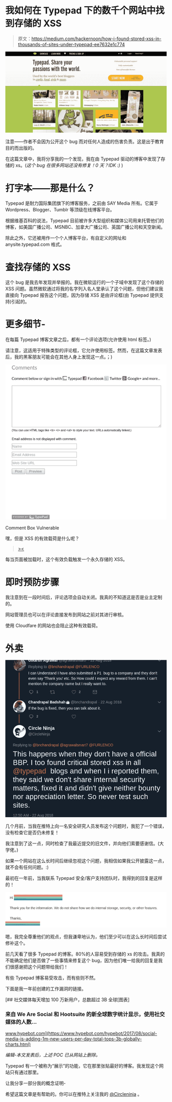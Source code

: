 # 我如何在 Typepad 下的数千个网站中找到存储的 XSS

> 原文：<https://medium.com/hackernoon/how-i-found-stored-xss-in-thousands-of-sites-under-typepad-ee7632e1c774>

![](img/16bac1cd8412b6f5e080b36a82a0a663.png)

注意——作者不会因为公开这个 bug 而对任何人造成的伤害负责。这是出于教育目的而出版的。

在这篇文章中，我将分享我的一个发现，我在由 Typepad 驱动的博客中发现了存储的 xs。(*这个 bug 在很多网站还没有修复！0 天？IDK :\)* )

# **打字本——那是什么？**

Typepad 是耐力国际集团旗下的博客服务，之前由 SAY Media 所有。它属于 Wordpress、Blogger、Tumblr 等顶级在线博客平台。

根据维基百科的说法，Typepad 目前被许多大型组织和媒体公司用来托管他们的博客，如美国广播公司、MSNBC、加拿大广播公司、英国广播公司和天空新闻。

除此之外，它还被用作一个个人博客平台，有自定义的网址和 anysite.typepad.com 格式。

# 查找存储的 XSS

这个 bug 是我去年发现并举报的。我在微软运行的一个子域中发现了这个存储的 XSS 问题。虽然微软通过将我的名字列入名人堂承认了这个问题，但他们建议我直接向 Typepad 报告这个问题，因为存储 XSS 是由评论框(由 Typepad 提供支持)引起的。

# 更多细节-

在每篇 Typepad 博客文章之后，都有一个评论选项(允许使用 html 标签。)

请注意，这适用于特殊类型的评论框，它允许使用标签。然而，在这篇文章发表后，我的黑客朋友可能会在其他人身上发现这一点。；)

![](img/4d0503d3795b5289a245c9d3c38e2d71.png)

Comment Box Vulnerable

嘿，但是 XSS 的有效载荷是什么呢？

> [><](”wow/"><img "””")

每当页面被加载时，这个有效负载触发一个永久存储的 XSS。

# **即时预防步骤**

我注意到在一段时间后，评论选项会自动关闭。我真的不知道这是否是业主定制的。

网站管理员也可以在评论直接发布到网站之前对其进行审核。

使用 Cloudfare 的网站也会阻止这种有效载荷。

# **外卖**

![](img/d48e3d6a347ba0895f14dc9c5cc968f0.png)

几个月前，当我在推特上向一名安全研究人员发布这个问题时，我犯了一个错误，没有检查它是否仍未修复！

我注意到了这一点，同时检查了我最近提交的旧文件，并向他们索要感谢信。(大学佬。)

如果一个网站在这么长时间后继续忽视这个问题，我相信如果我公开披露这一点，就不会有任何问题。:)

最初在一年前，当我联系 Typepad 安全/客户支持团队时，我得到的回复是这样的！

![](img/fa48f98eec03b3cb4afcb9a614b4dd84.png)

嗯，我完全尊重他们的观点，但我谦卑地认为，他们至少可以在这么长时间后尝试修补这个。

前几天看了很多 Typepad 的博客。80%的人容易受到存储的 xs 的攻击。我真的不能确定他们是否做了一些事情来修复这个 bug，因为他们唯一给我的回复是我们很感谢把这个问题带给我们！

有些 Typepad 博客易受攻击，而有些则不然。

下面是我一年前创建的工作漏洞的链接。

[](https://www.hypebot.com/hypebot/2017/08/social-media-is-adding-1m-new-users-per-day-total-tops-3b-globally-charts.html) [## 社交媒体每天增加 100 万新用户，总数超过 3B 全球[图表]

### 来自 We Are Social 和 Hootsuite 的新全球数字统计显示，使用社交媒体的人数…

www.hypebot.com](https://www.hypebot.com/hypebot/2017/08/social-media-is-adding-1m-new-users-per-day-total-tops-3b-globally-charts.html) 

*编辑-本文发表后，上述 POC 已从网站上删除。*

Typepad 有一个被称为“展示”的功能，它在那里张贴最好的博客。我发现这个网站只有通过那里。

让我分享一部分我的概念证明-

希望这篇文章是有帮助的。你可以在推特上关注我的 [@Circleninja](https://twitter.com/CircleNinja) 。